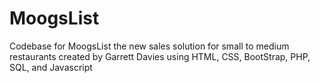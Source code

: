 # MoogsList
Codebase for MoogsList the new sales solution for small to medium restaurants created by Garrett Davies using HTML, CSS, BootStrap, PHP, SQL, and Javascript
